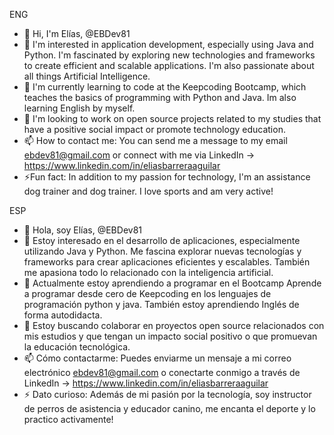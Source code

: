 ENG
- 👋 Hi, I'm Elías, @EBDev81
- 👀 I'm interested in application development, especially using Java and Python. I'm fascinated by exploring new technologies and frameworks to create efficient and scalable applications. I'm also passionate about all things Artificial Intelligence.
- 🌱 I'm currently learning to code at the Keepcoding Bootcamp, which teaches the basics of programming with Python and Java. Im also learning English by myself.
- 💞️ I'm looking to work on open source projects related to my studies that have a positive social impact or promote technology education.
- 📫 How to contact me: You can send me a message to my email ebdev81@gmail.com or connect with me via LinkedIn -> https://www.linkedin.com/in/eliasbarreraaguilar
- ⚡Fun fact: In addition to my passion for technology, I'm an assistance dog trainer and dog trainer. I love sports and am very active!

ESP
- 👋 Hola, soy Elías, @EBDev81
- 👀 Estoy interesado en el desarrollo de aplicaciones, especialmente utilizando Java y Python. Me fascina explorar nuevas tecnologías y frameworks para crear aplicaciones eficientes y escalables. También me apasiona todo lo relacionado con la inteligencia artificial.
- 🌱 Actualmente estoy aprendiendo a programar en el Bootcamp Aprende a programar desde cero de Keepcoding en los lenguajes de programación python y java. También estoy aprendiendo Inglés de forma autodidacta.
- 💞️ Estoy buscando colaborar en proyectos open source relacionados con mis estudios y que tengan un impacto social positivo o que promuevan la educación tecnológica.
- 📫 Cómo contactarme: Puedes enviarme un mensaje a mi correo electrónico ebdev81@gmail.com o conectarte conmigo a través de LinkedIn -> https://www.linkedin.com/in/eliasbarreraaguilar
- ⚡ Dato curioso: Además de mi pasión por la tecnología, soy instructor de perros de asistencia y educador canino, me encanta el deporte y lo practico activamente!
